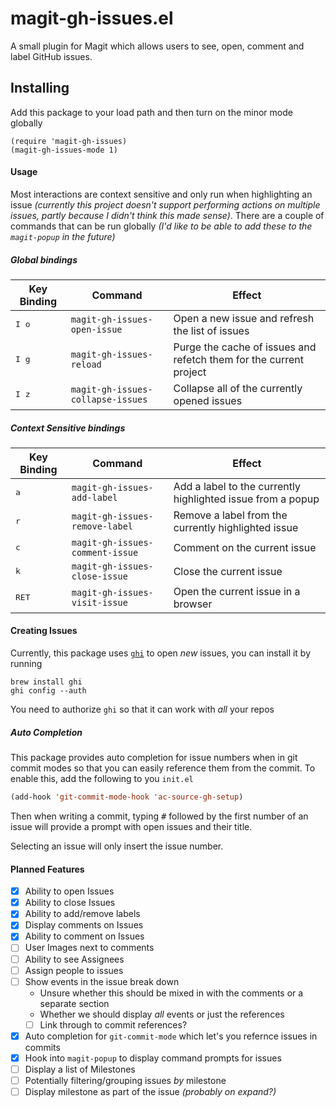 # magit-gh-issues.el
A small plugin for Magit which allows users to see, open, comment and label GitHub issues.

## Installing

Add this package to your load path and then turn on the minor mode globally
```
(require 'magit-gh-issues)
(magit-gh-issues-mode 1)
```


#### Usage
Most interactions are context sensitive and only run when highlighting an issue _(currently this project doesn't support performing actions on multiple issues, partly because I didn't think this made sense)_. There are a couple of commands that can be run globally _(I'd like to be able to add these to the `magit-popup` in the future)_

##### Global bindings

Key Binding | Command | Effect 
--- | --- | ---
<kbd>I o</kbd> | `magit-gh-issues-open-issue` | Open a new issue and refresh the list of issues
<kbd>I g</kbd> | `magit-gh-issues-reload` | Purge the cache of issues and refetch them for the current project
<kbd>I z</kbd> | `magit-gh-issues-collapse-issues` | Collapse all of the currently opened issues

##### Context Sensitive bindings

Key Binding | Command | Effect 
--- | --- | ---
<kbd>a</kbd> | `magit-gh-issues-add-label` | Add a label to the currently highlighted issue from a popup
<kbd>r</kbd> | `magit-gh-issues-remove-label` | Remove a label from the currently highlighted issue
<kbd>c</kbd> | `magit-gh-issues-comment-issue` | Comment on the current issue
<kbd>k</kbd> | `magit-gh-issues-close-issue` | Close the current issue
<kbd>RET</kbd> | `magit-gh-issues-visit-issue` | Open the current issue in a browser

#### Creating Issues
Currently, this package uses [`ghi`](https://github.com/stephencelis/ghi) to open _new_ issues, you can install it by running
```
brew install ghi
ghi config --auth
```
You need to authorize `ghi` so that it can work with _all_ your repos

##### Auto Completion

This package provides auto completion for issue numbers when in git commit modes so that you can easily reference them from the commit. To enable this, add the following to you `init.el`
```lisp
(add-hook 'git-commit-mode-hook 'ac-source-gh-setup)
```
Then when writing a commit, typing <kbd>#</kbd> followed by the first number of an issue will provide a prompt with open issues and their title.

Selecting an issue will only insert the issue number.

#### Planned Features
- [x] Ability to open Issues
- [x] Ability to close Issues
- [x] Ability to add/remove labels
- [x] Display comments on Issues
- [x] Ability to comment on Issues
- [ ] User Images next to comments
- [ ] Ability to see Assignees
- [ ] Assign people to issues
- [ ] Show events in the issue break down
    - Unsure whether this should be mixed in with the comments or a separate section
    - Whether we should display _all_ events or just the references
    - [ ] Link through to commit references?
- [x] Auto completion for `git-commit-mode` which let's you refernce issues in commits
- [x] Hook into `magit-popup` to display command prompts for issues
- [ ] Display a list of Milestones
- [ ] Potentially filtering/grouping issues _by_ milestone
- [ ] Display milestone as part of the issue _(probably on expand?)_
